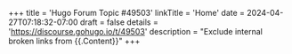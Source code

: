 +++
title = 'Hugo Forum Topic #49503'
linkTitle = 'Home'
date = 2024-04-27T07:18:32-07:00
draft = false
details = 'https://discourse.gohugo.io/t/49503'
description = "Exclude internal broken links from {{.Content}}"
+++
